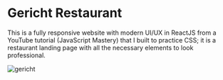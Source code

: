 # Gericht Restaurant

This is a fully responsive website with modern UI/UX in ReactJS from a YouTube tutorial (JavaScript Mastery) that I built to practice CSS; it is a restaurant landing page with all the necessary elements to look professional.

![gericht](https://github.com/user-attachments/assets/db0ce1fc-fddb-45ae-abcb-9444294a3880)
